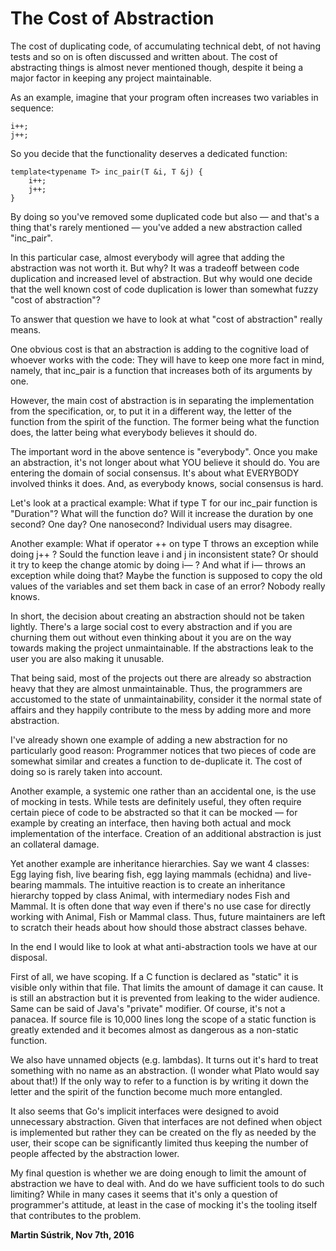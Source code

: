 # The Cost of Abstraction

The cost of duplicating code, of accumulating technical debt, of not having tests and so on is often discussed and written about. The cost of abstracting things is almost never mentioned though, despite it being a major factor in keeping any project maintainable.

As an example, imagine that your program often increases two variables in sequence:

    i++;
    j++;

So you decide that the functionality deserves a dedicated function:

    template<typename T> inc_pair(T &i, T &j) {
        i++;
        j++;
    }

By doing so you've removed some duplicated code but also — and that's a thing that's rarely mentioned — you've added a new abstraction called "inc\_pair".

In this particular case, almost everybody will agree that adding the abstraction was not worth it. But why? It was a tradeoff between code duplication and increased level of abstraction. But why would one decide that the well known cost of code duplication is lower than somewhat fuzzy "cost of abstraction"?

To answer that question we have to look at what "cost of abstraction" really means.

One obvious cost is that an abstraction is adding to the cognitive load of whoever works with the code: They will have to keep one more fact in mind, namely, that inc\_pair is a function that increases both of its arguments by one.

However, the main cost of abstraction is in separating the implementation from the specification, or, to put it in a different way, the letter of the function from the spirit of the function. The former being what the function does, the latter being what everybody believes it should do.

The important word in the above sentence is "everybody". Once you make an abstraction, it's not longer about what YOU believe it should do. You are entering the domain of social consensus. It's about what EVERYBODY involved thinks it does. And, as everybody knows, social consensus is hard.

Let's look at a practical example: What if type T for our inc\_pair function is "Duration"? What will the function do? Will it increase the duration by one second? One day? One nanosecond? Individual users may disagree.

Another example: What if operator ++ on type T throws an exception while doing j++ ? Sould the function leave i and j in inconsistent state? Or should it try to keep the change atomic by doing i— ? And what if i— throws an exception while doing that? Maybe the function is supposed to copy the old values of the variables and set them back in case of an error? Nobody really knows.

In short, the decision about creating an abstraction should not be taken lightly. There's a large social cost to every abstraction and if you are churning them out without even thinking about it you are on the way towards making the project unmaintainable. If the abstractions leak to the user you are also making it unusable.

That being said, most of the projects out there are already so abstraction heavy that they are almost unmaintainable. Thus, the programmers are accustomed to the state of unmaintainability, consider it the normal state of affairs and they happily contribute to the mess by adding more and more abstraction.

I've already shown one example of adding a new abstraction for no particularly good reason: Programmer notices that two pieces of code are somewhat similar and creates a function to de-duplicate it. The cost of doing so is rarely taken into account.

Another example, a systemic one rather than an accidental one, is the use of mocking in tests. While tests are definitely useful, they often require certain piece of code to be abstracted so that it can be mocked — for example by creating an interface, then having both actual and mock implementation of the interface. Creation of an additional abstraction is just an collateral damage.

Yet another example are inheritance hierarchies. Say we want 4 classes: Egg laying fish, live bearing fish, egg laying mammals (echidna) and live-bearing mammals. The intuitive reaction is to create an inheritance hierarchy topped by class Animal, with intermediary nodes Fish and Mammal. It is often done that way even if there's no use case for directly working with Animal, Fish or Mammal class. Thus, future maintainers are left to scratch their heads about how should those abstract classes behave.

In the end I would like to look at what anti-abstraction tools we have at our disposal.

First of all, we have scoping. If a C function is declared as "static" it is visible only within that file. That limits the amount of damage it can cause. It is still an abstraction but it is prevented from leaking to the wider audience. Same can be said of Java's "private" modifier. Of course, it's not a panacea. If source file is 10,000 lines long the scope of a static function is greatly extended and it becomes almost as dangerous as a non-static function.

We also have unnamed objects (e.g. lambdas). It turns out it's hard to treat something with no name as an abstraction. (I wonder what Plato would say about that!) If the only way to refer to a function is by writing it down the letter and the spirit of the function become much more entangled.

It also seems that Go's implicit interfaces were designed to avoid unnecessary abstraction. Given that interfaces are not defined when object is implemented but rather they can be created on the fly as needed by the user, their scope can be significantly limited thus keeping the number of people affected by the abstraction lower.

My final question is whether we are doing enough to limit the amount of abstraction we have to deal with. And do we have sufficient tools to do such limiting? While in many cases it seems that it's only a question of programmer's attitude, at least in the case of mocking it's the tooling itself that contributes to the problem.

**Martin Sústrik, Nov 7th, 2016**